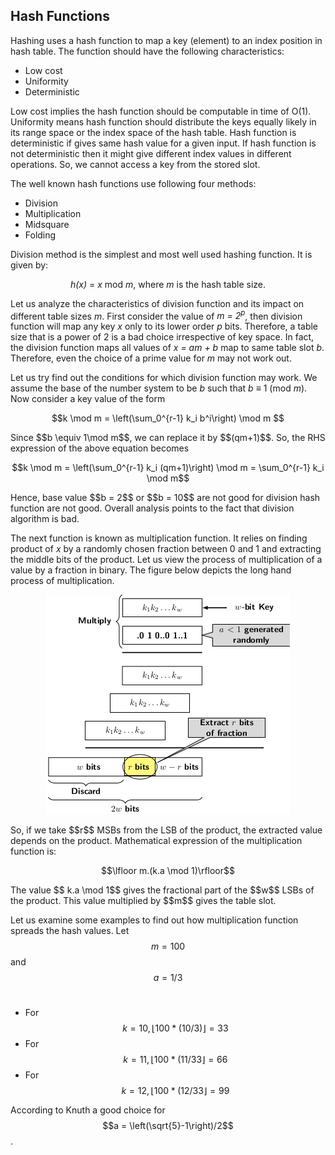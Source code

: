 <script type="text/javascript"
  src="https://cdnjs.cloudflare.com/ajax/libs/mathjax/2.7.0/MathJax.js?config=TeX-AMS_CHTML">
</script>
<script type="text/x-mathjax-config">
  MathJax.Hub.Config({
    tex2jax: {
      inlineMath: [['$','$'], ['\\(','\\)']],
      processEscapes: true},
      jax: ["input/TeX","input/MathML","input/AsciiMath","output/CommonHTML"],
      extensions: ["tex2jax.js","mml2jax.js","asciimath2jax.js","MathMenu.js","MathZoom.js","AssistiveMML.js", "[Contrib]/a11y/accessibility-menu.js"],
      TeX: {
      extensions: ["AMSmath.js","AMSsymbols.js","noErrors.js","noUndefined.js"],
      equationNumbers: {
      autoNumber: "AMS"
      }
    }
  });
</script>

## Hash Functions

Hashing uses a hash function to map a key (element) to an index position in hash table. The function should have the following
characteristics:

- Low cost
- Uniformity
- Deterministic

Low cost implies the hash function should be computable in time of O(1). Uniformity means hash function should distribute the
keys equally likely in its range space or the index space of the hash table. Hash function is deterministic if gives same hash 
value for a given input. If hash function is not deterministic then it might give different index values in different operations.
So, we cannot access a key from the stored slot. 

The well known hash functions use following four methods:

- Division
- Multiplication
- Midsquare
- Folding

Division method is the simplest and most well used hashing function. It is given by:
<p style="text-align:center">
  <i>h(x)</i> = <i>x</i> mod <i>m</i>, where <i>m</i> is the hash table size.
</p>
Let us analyze the characteristics of division function and its impact on different table sizes <i>m</i>.
First consider the value of <i>m = 2<sup>p</sup></i>, then division function will map any key <i>x</i> only
to its lower order <i>p</i> bits. Therefore, a table size that is a power of 2 is a bad choice irrespective of key space. In fact, the 
division function maps all values of <i>x = am + b</i> map to same table slot <i>b</i>. Therefore, even the choice of a prime value
for <i>m</i> may not work out. 

Let us try find out the conditions for which division function may work. We assume the base of the number system to be
<i>b</i> such that <i>b</i> &#8801; 1 (mod <i>m</i>). Now consider a key value of the form
<p style="text-align:center">
  $$k \mod m = \left(\sum_0^{r-1} k_i b^i\right) \mod m $$
</p>
Since $$b \equiv 1\mod m$$, we can replace it by $$(qm+1)$$. So, the RHS expression of the above equation becomes<br>
<p style="text-align:center">
  $$k \mod m = \left(\sum_0^{r-1} k_i (qm+1)\right) \mod m = \sum_0^{r-1} k_i \mod m$$ 
</p>
Hence, base value $$b = 2$$ or $$b = 10$$ are not good for division hash function are not good. Overall analysis points to the
fact that division algorithm is bad.<br>

The next function is known as multiplication function. It relies on finding product of <i>x</i> by a randomly chosen fraction
between 0 and 1 and extracting the middle bits of the product. Let us view the process of multiplication of a value by a 
fraction in binary. The figure below depicts the long hand process of multiplication. 
<p style="text-align:center">
  <img src="../images/hashMultiplicationFunction.png">
</p>
So, if we take $$r$$ MSBs from the LSB of the product, the extracted value depends on the product. Mathematical expression of the 
multiplication function is:<br>
<p style="text-align:center">
  $$\lfloor m.(k.a \mod 1)\rfloor$$ 
</p>
The value $$ k.a \mod 1$$ gives the fractional part of the $$w$$ LSBs of the product. This value multiplied by $$m$$ gives the 
table slot. <br>

Let us examine some examples to find out how multiplication function spreads the hash values. Let $$m = 100$$ and $$a = 1/3$$ <br>

- For $$k = 10, \lfloor 100*(10/3)\rfloor = 33$$
- For $$k = 11, \lfloor 100*(11/33\rfloor = 66$$
- For $$k = 12, \lfloor 100*(12/33\rfloor = 99$$

According to Knuth a good choice for $$a = \left(\sqrt{5}-1\right)/2$$.<br>

